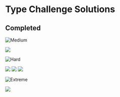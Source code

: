 # Type Challenge Solutions

## Completed

![Medium](https://camo.githubusercontent.com/83242f34ce176c37d0f5fc5b0476177d5aa92e5f260d0bb6268fa4e2b8046081/68747470733a2f2f696d672e736869656c64732e696f2f62616467652f6d656469756d2d39372d643939303161)

![](https://camo.githubusercontent.com/44914746ffc6002fed74aa85398a73ea63717761e64fcd2fd6a9ca28dc80ab15/68747470733a2f2f696d672e736869656c64732e696f2f62616467652f2d39363136254533253833254242506172736525323055524c253230506172616d732d643939303161)

![Hard](https://camo.githubusercontent.com/efe8ba9d249fd10e3aaaf7856c10265295160a9bb849427512598647b03c6982/68747470733a2f2f696d672e736869656c64732e696f2f62616467652f686172642d34382d646533643337)

![](https://camo.githubusercontent.com/dad0583742cf54a8a52fd1b76b7a4c801600a82e1d6d4c9930ada44521ed7d9b/68747470733a2f2f696d672e736869656c64732e696f2f62616467652f2d31333538302545332538332542425265706c616365253230556e696f6e2d646533643337)
![](https://camo.githubusercontent.com/2397f9f90d921543cb377a0bbedc6acf42c152fd9ff7f9ff651966d77d66db9e/68747470733a2f2f696d672e736869656c64732e696f2f62616467652f2d3131322545332538332542424361706974616c697a65253230576f7264732d646533643337)
![](https://camo.githubusercontent.com/0b3a2fc366c9b913226d615fe079ae1054df2ef3442d7c763fff58f33523d79a/68747470733a2f2f696d672e736869656c64732e696f2f62616467652f2d313437254533253833254242432d2d7072696e74662532305061727365722d646533643337)

![Extreme](https://camo.githubusercontent.com/c484dd4639c7613c945eb5a3da69a9396b0f57cce0a3ea946e7b5dfd0805f866/68747470733a2f2f696d672e736869656c64732e696f2f62616467652f65787472656d652d31352d623131623864)

![](https://camo.githubusercontent.com/60e7539bed7ba7d5893327bfd61e1a0609eedd6c172ac681e3874d088eb79b19/68747470733a2f2f696d672e736869656c64732e696f2f62616467652f2d3135312545332538332542425175657279253230537472696e672532305061727365722d623131623864)
